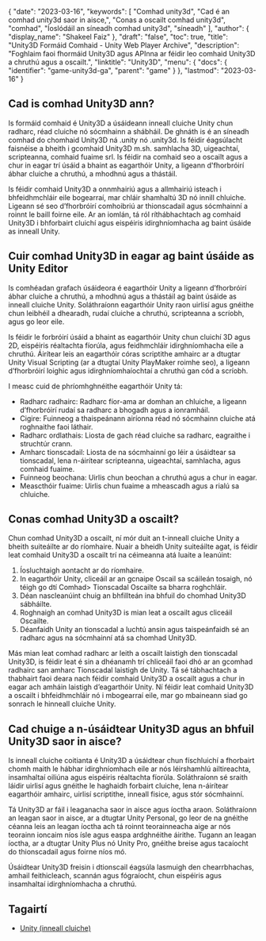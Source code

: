{
  "date": "2023-03-16",
  "keywords": [
"Comhad unity3d",
"Cad é an comhad unity3d saor in aisce,",
"Conas a oscailt comhad unity3d",
"comhad",
"Íoslódáil an síneadh comhad unity3d",
"síneadh"
],
  "author": {
    "display_name": "Shakeel Faiz"
},
  "draft": "false",
  "toc": true,
  "title": "Unity3D Formáid Comhaid - Unity Web Player Archive",
  "description": "Foghlaim faoi fhormáid Unity3D agus APInna ar féidir leo comhaid Unity3D a chruthú agus a oscailt.",
  "linktitle": "Unity3D",
  "menu": {
    "docs": {
      "identifier": "game-unity3d-ga",
      "parent": "game"
}
},
  "lastmod": "2023-03-16"
}

## Cad is comhad Unity3D ann?

Is formáid comhaid é Unity3D a úsáideann inneall cluiche Unity chun radharc, réad cluiche nó sócmhainn a shábháil. De ghnáth is é an síneadh comhad do chomhaid Unity3D ná .unity nó .unity3d. Is féidir éagsúlacht faisnéise a bheith i gcomhaid Unity3D m.sh. samhlacha 3D, uigeachtaí, scripteanna, comhaid fuaime srl. Is féidir na comhaid seo a oscailt agus a chur in eagar trí úsáid a bhaint as eagarthóir Unity, a ligeann d'fhorbróirí ábhar cluiche a chruthú, a mhodhnú agus a thástáil.

Is féidir comhaid Unity3D a onnmhairiú agus a allmhairiú isteach i bhfeidhmchláir eile bogearraí, mar chláir shamhaltú 3D nó innill chluiche. Ligeann sé seo d’fhorbróirí comhoibriú ar thionscadail agus sócmhainní a roinnt le baill foirne eile. Ar an iomlán, tá ról ríthábhachtach ag comhaid Unity3D i bhforbairt cluichí agus eispéiris idirghníomhacha ag baint úsáide as inneall Unity.

## Cuir comhad Unity3D in eagar ag baint úsáide as Unity Editor

Is comhéadan grafach úsáideora é eagarthóir Unity a ligeann d’fhorbróirí ábhar cluiche a chruthú, a mhodhnú agus a thástáil ag baint úsáide as inneall cluiche Unity. Soláthraíonn eagarthóir Unity raon uirlisí agus gnéithe chun leibhéil a dhearadh, rudaí cluiche a chruthú, scripteanna a scríobh, agus go leor eile.

Is féidir le forbróirí úsáid a bhaint as eagarthóir Unity chun cluichí 3D agus 2D, eispéiris réaltachta fíorúla, agus feidhmchláir idirghníomhacha eile a chruthú. Áirítear leis an eagarthóir córas scriptithe amhairc ar a dtugtar Unity Visual Scripting (ar a dtugtaí Unity PlayMaker roimhe seo), a ligeann d’fhorbróirí loighic agus idirghníomhaíochtaí a chruthú gan cód a scríobh.

I measc cuid de phríomhghnéithe eagarthóir Unity tá:

- Radharc radhairc: Radharc fíor-ama ar domhan an chluiche, a ligeann d’fhorbróirí rudaí sa radharc a bhogadh agus a ionramháil.
- Cigire: Fuinneog a thaispeánann airíonna réad nó sócmhainn cluiche atá roghnaithe faoi láthair.
- Radharc ordlathais: Liosta de gach réad cluiche sa radharc, eagraithe i struchtúr crann.
- Amharc tionscadail: Liosta de na sócmhainní go léir a úsáidtear sa tionscadal, lena n-áirítear scripteanna, uigeachtaí, samhlacha, agus comhaid fuaime.
- Fuinneog beochana: Uirlis chun beochan a chruthú agus a chur in eagar.
- Meascthóir fuaime: Uirlis chun fuaime a mheascadh agus a rialú sa chluiche.

## Conas comhad Unity3D a oscailt?

Chun comhad Unity3D a oscailt, ní mór duit an t-inneall cluiche Unity a bheith suiteáilte ar do ríomhaire. Nuair a bheidh Unity suiteáilte agat, is féidir leat comhaid Unity3D a oscailt trí na céimeanna atá luaite a leanúint:

1. Íosluchtaigh aontacht ar do ríomhaire.
2. In eagarthóir Unity, cliceáil ar an gcnaipe Oscail sa scáileán tosaigh, nó téigh go dtí Comhad> Tionscadal Oscailte sa bharra roghchláir.
3. Déan nascleanúint chuig an bhfillteán ina bhfuil do chomhad Unity3D sábháilte.
4. Roghnaigh an comhad Unity3D is mian leat a oscailt agus cliceáil Oscailte.
5. Déanfaidh Unity an tionscadal a luchtú ansin agus taispeánfaidh sé an radharc agus na sócmhainní atá sa chomhad Unity3D.

Más mian leat comhad radharc ar leith a oscailt laistigh den tionscadal Unity3D, is féidir leat é sin a dhéanamh trí chliceáil faoi dhó ar an gcomhad radhairc san amharc Tionscadal laistigh de Unity. Tá sé tábhachtach a thabhairt faoi deara nach féidir comhaid Unity3D a oscailt agus a chur in eagar ach amháin laistigh d’eagarthóir Unity. Ní féidir leat comhaid Unity3D a oscailt i bhfeidhmchláir nó i mbogearraí eile, mar go mbaineann siad go sonrach le hinneall cluiche Unity.

## Cad chuige a n-úsáidtear Unity3D agus an bhfuil Unity3D saor in aisce?

Is inneall cluiche coitianta é Unity3D a úsáidtear chun físchluichí a fhorbairt chomh maith le hábhar idirghníomhach eile ar nós léirshamhlú ailtireachta, insamhaltaí oiliúna agus eispéiris réaltachta fíorúla. Soláthraíonn sé sraith láidir uirlisí agus gnéithe le haghaidh forbairt cluiche, lena n-áirítear eagarthóir amhairc, uirlisí scriptithe, inneall fisice, agus stór sócmhainní.

Tá Unity3D ar fáil i leaganacha saor in aisce agus íoctha araon. Soláthraíonn an leagan saor in aisce, ar a dtugtar Unity Personal, go leor de na gnéithe céanna leis an leagan íoctha ach tá roinnt teorainneacha aige ar nós teorainn ioncaim níos ísle agus easpa ardghnéithe áirithe. Tugann an leagan íoctha, ar a dtugtar Unity Plus nó Unity Pro, gnéithe breise agus tacaíocht do thionscadail agus foirne níos mó.

Úsáidtear Unity3D freisin i dtionscail éagsúla lasmuigh den chearrbhachas, amhail feithicleach, scannán agus fógraíocht, chun eispéiris agus insamhaltaí idirghníomhacha a chruthú.

## Tagairtí
* [Unity (inneall cluiche)]( https://en.wikipedia.org/wiki/Unity_(game_engine))


